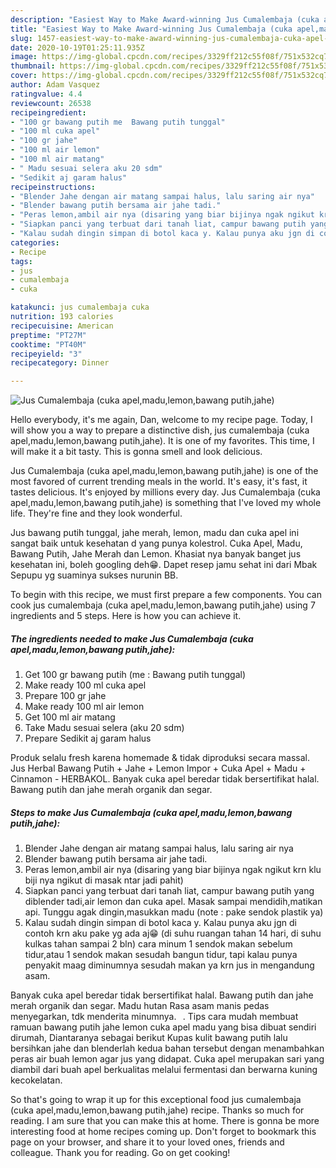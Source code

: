 ```yaml
---
description: "Easiest Way to Make Award-winning Jus Cumalembaja (cuka apel,madu,lemon,bawang putih,jahe)"
title: "Easiest Way to Make Award-winning Jus Cumalembaja (cuka apel,madu,lemon,bawang putih,jahe)"
slug: 1457-easiest-way-to-make-award-winning-jus-cumalembaja-cuka-apel-madu-lemon-bawang-putih-jahe
date: 2020-10-19T01:25:11.935Z
image: https://img-global.cpcdn.com/recipes/3329ff212c55f08f/751x532cq70/jus-cumalembaja-cuka-apelmadulemonbawang-putihjahe-foto-resep-utama.jpg
thumbnail: https://img-global.cpcdn.com/recipes/3329ff212c55f08f/751x532cq70/jus-cumalembaja-cuka-apelmadulemonbawang-putihjahe-foto-resep-utama.jpg
cover: https://img-global.cpcdn.com/recipes/3329ff212c55f08f/751x532cq70/jus-cumalembaja-cuka-apelmadulemonbawang-putihjahe-foto-resep-utama.jpg
author: Adam Vasquez
ratingvalue: 4.4
reviewcount: 26538
recipeingredient:
- "100 gr bawang putih me  Bawang putih tunggal"
- "100 ml cuka apel"
- "100 gr jahe"
- "100 ml air lemon"
- "100 ml air matang"
- " Madu sesuai selera aku 20 sdm"
- "Sedikit aj garam halus"
recipeinstructions:
- "Blender Jahe dengan air matang sampai halus, lalu saring air nya"
- "Blender bawang putih bersama air jahe tadi."
- "Peras lemon,ambil air nya (disaring yang biar bijinya ngak ngikut krn klu biji nya ngikut di masak ntar jadi pahit)"
- "Siapkan panci yang terbuat dari tanah liat, campur bawang putih yang diblender tadi,air lemon dan cuka apel. Masak sampai mendidih,matikan api. Tunggu agak dingin,masukkan madu (note : pake sendok plastik ya)"
- "Kalau sudah dingin simpan di botol kaca y. Kalau punya aku jgn di contoh krn aku pake yg ada aj😁 (di suhu ruangan tahan 14 hari, di suhu kulkas tahan sampai 2 bln) cara minum 1 sendok makan sebelum tidur,atau 1 sendok makan sesudah bangun tidur, tapi kalau punya penyakit maag diminumnya sesudah makan ya krn jus in mengandung asam."
categories:
- Recipe
tags:
- jus
- cumalembaja
- cuka

katakunci: jus cumalembaja cuka 
nutrition: 193 calories
recipecuisine: American
preptime: "PT27M"
cooktime: "PT40M"
recipeyield: "3"
recipecategory: Dinner

---
```



![Jus Cumalembaja (cuka apel,madu,lemon,bawang putih,jahe)](https://img-global.cpcdn.com/recipes/3329ff212c55f08f/751x532cq70/jus-cumalembaja-cuka-apelmadulemonbawang-putihjahe-foto-resep-utama.jpg)

Hello everybody, it's me again, Dan, welcome to my recipe page. Today, I will show you a way to prepare a distinctive dish, jus cumalembaja (cuka apel,madu,lemon,bawang putih,jahe). It is one of my favorites. This time, I will make it a bit tasty. This is gonna smell and look delicious.

Jus Cumalembaja (cuka apel,madu,lemon,bawang putih,jahe) is one of the most favored of current trending meals in the world. It's easy, it's fast, it tastes delicious. It's enjoyed by millions every day. Jus Cumalembaja (cuka apel,madu,lemon,bawang putih,jahe) is something that I've loved my whole life. They're fine and they look wonderful.

Jus bawang putih tunggal, jahe merah, lemon, madu dan cuka apel ini sangat baik untuk kesehatan d yang punya kolestrol. Cuka Apel, Madu, Bawang Putih, Jahe Merah dan Lemon. Khasiat nya banyak banget jus kesehatan ini, boleh googling deh😁. Dapet resep jamu sehat ini dari Mbak Sepupu yg suaminya sukses nurunin BB.


To begin with this recipe, we must first prepare a few components. You can cook jus cumalembaja (cuka apel,madu,lemon,bawang putih,jahe) using 7 ingredients and 5 steps. Here is how you can achieve it.

<!--inarticleads1-->

##### The ingredients needed to make Jus Cumalembaja (cuka apel,madu,lemon,bawang putih,jahe):

1. Get 100 gr bawang putih (me : Bawang putih tunggal)
1. Make ready 100 ml cuka apel
1. Prepare 100 gr jahe
1. Make ready 100 ml air lemon
1. Get 100 ml air matang
1. Take  Madu sesuai selera (aku 20 sdm)
1. Prepare Sedikit aj garam halus


Produk selalu fresh karena homemade &amp; tidak diproduksi secara massal. Jus Herbal Bawang Putih + Jahe + Lemon Impor + Cuka Apel + Madu + Cinnamon - HERBAKOL. Banyak cuka apel beredar tidak bersertifikat halal. Bawang putih dan jahe merah organik dan segar. 

<!--inarticleads2-->

##### Steps to make Jus Cumalembaja (cuka apel,madu,lemon,bawang putih,jahe):

1. Blender Jahe dengan air matang sampai halus, lalu saring air nya
1. Blender bawang putih bersama air jahe tadi.
1. Peras lemon,ambil air nya (disaring yang biar bijinya ngak ngikut krn klu biji nya ngikut di masak ntar jadi pahit)
1. Siapkan panci yang terbuat dari tanah liat, campur bawang putih yang diblender tadi,air lemon dan cuka apel. Masak sampai mendidih,matikan api. Tunggu agak dingin,masukkan madu (note : pake sendok plastik ya)
1. Kalau sudah dingin simpan di botol kaca y. Kalau punya aku jgn di contoh krn aku pake yg ada aj😁 (di suhu ruangan tahan 14 hari, di suhu kulkas tahan sampai 2 bln) cara minum 1 sendok makan sebelum tidur,atau 1 sendok makan sesudah bangun tidur, tapi kalau punya penyakit maag diminumnya sesudah makan ya krn jus in mengandung asam.


Banyak cuka apel beredar tidak bersertifikat halal. Bawang putih dan jahe merah organik dan segar. Madu hutan Rasa asam manis pedas menyegarkan, tdk menderita minumnya.⠀. Tips cara mudah membuat ramuan bawang putih jahe lemon cuka apel madu yang bisa dibuat sendiri dirumah, Diantaranya sebagai berikut Kupas kulit bawang putih lalu bersihkan jahe dan blenderlah kedua bahan tersebut dengan menambahkan peras air buah lemon agar jus yang didapat. Cuka apel merupakan sari yang diambil dari buah apel berkualitas melalui fermentasi dan berwarna kuning kecokelatan. 

So that's going to wrap it up for this exceptional food jus cumalembaja (cuka apel,madu,lemon,bawang putih,jahe) recipe. Thanks so much for reading. I am sure that you can make this at home. There is gonna be more interesting food at home recipes coming up. Don't forget to bookmark this page on your browser, and share it to your loved ones, friends and colleague. Thank you for reading. Go on get cooking!
